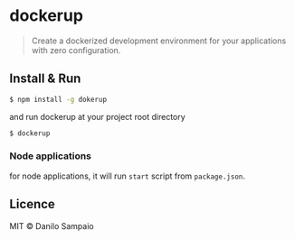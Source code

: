 # dockerup
> Create a dockerized development environment for your applications with zero configuration.

## Install & Run

```sh
$ npm install -g dokerup
```

and run dockerup at your project root directory

```sh
$ dockerup
```

### Node applications

for node applications, it will run `start` script from `package.json`.


## Licence

MIT © Danilo Sampaio